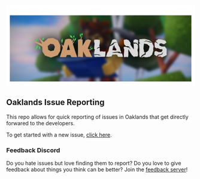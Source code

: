![banner](assets/banner.png)
## Oaklands Issue Reporting
This repo allows for quick reporting of issues in Oaklands that get directly forwared to the developers.

To get started with a new issue, [click here](https://github.com/typical-developers/oaklands-issues/issues/new?assignees=&labels=bug&projects=oaklands-issues%2Fmain&template=issue-report.yaml&title=%5BBUG%5D%3A+).

### Feedback Discord
Do you hate issues but love finding them to report? Do you love to give feedback about things you think can be better? Join the [feedback server](https://discord.gg/SZvBQChsHv)!